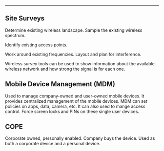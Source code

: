 
---

## Site Surveys 

Determine existing wireless landscape. Sample the existing wireless spectrum.

Identify existing access points.

Work around existing frequencies. Layout and plan for interference. 

Wireless survey tools can be used to show information about the available wireless network and how strong the signal is for each one.

## Mobile Device Management (MDM)

Used to manage company-owned and user-owned mobile devices. It provides centralized management of the mobile devices. MDM can set policies on apps, data, camera, etc.  It can also used to mange access control. Force screen locks and PINs on these single user devices. 

## COPE

Corporate owned, personally enabled. Company buys the device. Used as both a corporate device and a personal device. 


